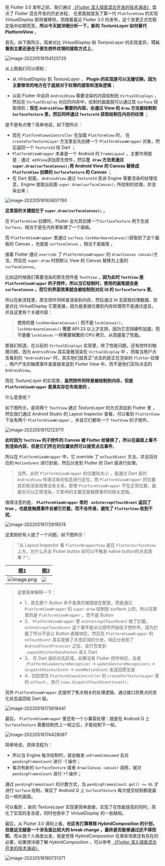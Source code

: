 在 Flutter 3.0 发布之前，我们通过 [《Flutter 深入探索混合开发的技术演进》](https://juejin.cn/post/7093858055439253534) 盘点了 Flutter  混合开发的历史进程， 在里面就提及了第一代 `PlatformView` 的实现  *VirtualDisplay*  即将被移除，而随着最近 Flutter 3.0 的发布，这个变更正式在稳定版中如期而至，**所以今天就详细分析一下，新的 *TextureLayer* 如何替代 PlatformView** 。



首先，如下图所示，简单对比 *VirtualDisplay*  和  *TextureLayer* 的实现差异，**可以看到主要还是在于原生控件纹理的提取方式上**。

![image-20220516154120729](http://img.cdn.guoshuyu.cn/20220627_Flutter-P3/image1)

从上图我们可以得知：

- 从 *VirtualDisplay*  到  *TextureLayer* ， **Plugin 的实现是可以无缝切换，因为主要修改的地方在于底层对于纹理的提取和渲染逻辑**；

  

- 以前 Flutter 中会将 `AndroidView` 需要渲染的内容绘制到 `VirtualDisplays`  ，然后在 `VirtualDisplay` 对应的内存中，绘制的画面就可以通过其 `Surface` 获取得到；**现在 `AndroidView` 需要的内容，会通过 View 的 `draw` 方法被绘制到 `SurfaceTexture` 里，然后同样通过 `TextureId` 获取绘制在内存的纹理** ；

是不是有点懵？简单地说，如下图所示：

- 现在 `PlatformViewsController`  在加载 `PlatformView` 时， 在  `createForTextureLayer`  方法里会先创建一个 `PlatformViewWrapper` 对象，然后返回一个 `TextureId` 给 Dart ；
-  `PlatformViewWrapper`  本身是一个 Android 的 `FrameLayout` ，主要作用就是：通过` addView`添加原生控件，然后**在` draw` 方法里通过  `super.draw(surfaceCanvas);`将 Android View 的 Canvas 替换成 `PlatformView` 创建的 `SurfaceTexture` 的 Canvas** ；
- 在 Dart 层面， `AndroidView`  通过  `TextureId`  告诉 Engine 需要渲染的纹理信息，Engine 提取出前面  `super.draw(surfaceCanvas);` 所绘制的纹理，并渲染出来；

![image-20220516163607760](http://img.cdn.guoshuyu.cn/20220627_Flutter-P3/image2)



**这里面的关键就在于  `super.draw(surfaceCanvas);`** 。

在 `PlatformView`  创建时，Flutter 会为其创建一个`SurfaceTexture` 用于生成 `Surface`，相当于是在内存里新建了一个画板。

而   `PlatformViewWrapper`   里通过 `surface.lockHardwareCanvas()`获取到了这个画板的 Canvas ，也就是 `surfaceCanvas` ，相当于是画笔 。

接着 Flutter 通过 `override` 了   `PlatformViewWrapper`   的 `draw(Canvas canvas)`方法，然后在  `super.draw` 时把默认 View 的 Canvas  替换为上面的  `surfaceCanvas`。

比如这时候我们需要渲染的原生控件是 `TextView` ，**因为此时  `TextView`  是    `PlatformViewWrapper`    的子控件，所以当它绘制时，使用的画笔就会是  `surfaceCanvas` ，而它的界面效果就会被绘制到对应 Id 的 `SurfaceTexture`  里**。

所以在新流程里，原生控件同样是渲染到内存，然后通过 Id  去获取纹理数据，但是对比 VirtualDisplay  它更直接，因为是直接位置到内存纹理而不是通过虚显，并且这里有个关键内容：

> **使用的是 `lockHardwareCanvas()` 而不是 `lockCanvas()`， `lockHardwareCanvas()`  需要 API 23 以上才支持，因为它支持硬件加速，而不是像 `lockCanvas` 一样需要频繁的 CPU 拷贝，从而提高了性能。** 

那我们知道，在以前的  `VirtualDisplays`  实现里，除了性能问题，还有控件的触摸问题，因为 `AndroidView` 其实是被渲染在 `VirtualDisplay` 中 ，而每当用户点击看到的 `"AndroidView"` 时，其实他们就真正”点击的是正在渲染的 `Flutter` 纹理 ，用户产生的触摸事件是直接发送到 Flutter View 中，而不是他们实际点击的 `AndroidView`。

而在 *TextureLayer* 的实现里，**虽然控件同样是被绘制到内存，但是   `PlatformViewWrapper`   是真实存在布局里的** 。

什么意思呢？

如下图所示，是将两个 `TextView` 通过 *TextureLayer* 的方式添加到 Flutter 里 ，然后我们通过 Android Studio 的 Layout Inspector 查看，可以看到 `FlutterView` 下会有两个  `PlatformViewWrapper`   ，并且它们都有一个 `TextView` 的子控件。

![image-20220516112123711](http://img.cdn.guoshuyu.cn/20220627_Flutter-P3/image3)

**此时因为 `TextView` 的子控件的 Canvas 被 Flutter 给替换了，所以在画面上看不到渲染内容，但是它们所在的位置依然可以接受点击事件**。

所以在  `PlatformViewWrapper`   中，它 override 了 `onTouchEvent` 方法，并且将对应的 `MotionEvent` 进行封装，然后分发到 Flutter 的 Dart 层进行处理。

> 当然，此时 `PlatformViewWrapper`   的位置和大小 ，是通过 Dart 层的 `AndroidView` 传递过来的信息进行定位，而  `PlatformViewWrapper`   的位置其实和渲染效果没有关系，即使  `PlatformViewWrapper`   不在正常位置，画面也可以正常渲染，它影响的主要还是触摸事件的相关逻辑。

值得注意的是，  **`PlatformViewWrapper`   里的  ` onInterceptTouchEvent` 返回了 true ，也就是触摸事件会被它拦截，而不会传递，避免了 `FlutterView` 收到干扰**。

![image-20220516172819574](http://img.cdn.guoshuyu.cn/20220627_Flutter-P3/image4)

这里刚好有人提了一个问题，如下图所示：

> "从 Layout Inspector 看 `FlutterWrapperView` 是在 `FlutterSurfaceView` 上方，为什么点击 Flutter button 却可以不触发 native button的点击效果？"。


| 图1                                                          | 图2                                                          |
| ------------------------------------------------------------ | ------------------------------------------------------------ |
| ![image.png](http://img.cdn.guoshuyu.cn/20220627_Flutter-P3/image5) | ![](http://img.cdn.guoshuyu.cn/20220627_Flutter-P3/image6) |

> 这里简单解释一下：
> - 1、首先那个 Button 并不是真的被摆放在那里，而是通过 `PlatformViewWrapper` 的 `super.draw` 绘制到 surface 上的，所以在那里的是  `PlatformViewWrapper`  ，而不是 Button
> - 2、 `PlatformViewWrapper` 里 `onInterceptTouchEvent` 做了拦截，`onInterceptTouchEvent` 这个事件是从父控件开始往子控件传，因为拦截了所以不会让 Button 直接响应，然后在  `PlatformViewWrapper`  的  `onTouchEvent` 其实是做了点击区域的分发，响应分发到了 `AndroidTouchProcessor` 之后，会打包发到 `_unpackPointerDataPacket` 进入 Dart
> - 3、 在 Dart 层的点击区域，如果没有 Flutter 控件响应，会是 `_PlatformViewGestureRecognizer` -> `updateGestureRecognizers` -> `dispatchPointerEvent` -> `sendMotionEvent` 发送回原生层
> - 4、回到原生 `PlatformViewsController` 的 `createForTextureLayer` 里的 `onTouch` ，执行 `view.dispatchTouchEvent(event);`


另外 `PlatformViewWrapper`   还提供了焦点相关的处理逻辑，通过接口将焦点的变化状态返回给 Dart 层。

![image-20220516173618441](http://img.cdn.guoshuyu.cn/20220627_Flutter-P3/image7)

最后，  `PlatformViewWrapper` 里还有一个小兼容处理：就是在  Android Q 上 `SurfaceTexture` 需要绘制完上一帧之后，才能绘制下一帧。

![image-20220516174428087](http://img.cdn.guoshuyu.cn/20220627_Flutter-P3/image8)

简单地说，具体流程为：

- 所以当 Engine 每次绘制时，就会触发 `onFrameComsumed` 去对  `pendingFramesCount` 进行 -1 操作；
- 每次有新的 `SurfaceTexture` 或者 `draw(Canvas canvas)` 调用，就对  `pendingFramesCount` 进行 +1 操作；

通过  `pendingFramesCount`  的计数方式，当 `pendingFramesCount.get() <= 0L` 才进行 `Surface` 绘制，保证了  Android Q 上 `SurfaceTexture`  每次提交绘制都是最后一帧的画面。

可以看到 ，新的   *TextureLayer* 实现更简单直接，实现了在性能提高的同时，简化了实现的复杂度，同时也弥补了   *VirtualDisplay*   的一些缺陷。

最后，从 Flutter 3.0 源码上看，**社区有打算移除 *HybirdComposition* 的计划，但是这无疑是一个涉及面比较大的 break change ，最终是否能够通过还不得而知**，而从我个人角度出发，我是觉得  *HybirdComposition*  在某些场景还有存在的必要，如果想详细了解  *HybirdComposition*   ，可以参考  [《Flutter 深入探索混合开发的技术演进》](https://juejin.cn/post/7093858055439253534#heading-8) 

![image-20220516180731371](http://img.cdn.guoshuyu.cn/20220627_Flutter-P3/image9)
